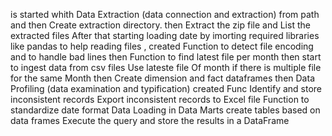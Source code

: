 is started whith  Data Extraction (data connection and extraction) from path
and then Create extraction directory.
then  Extract the zip file
and List the extracted files
After that starting loading date by imorting required libraries like pandas
to help reading files , created Function to detect file encoding
and to  handle bad lines
then  Function to find latest file per month
then start to ingest data from csv files
Use lateste file Of month if there is multiple file for the same Month
then Create dimension and fact dataframes 
then Data Profiling (data examination and typification) 
created Func 
Identify and store inconsistent records
 Export inconsistent records to Excel file
 Function to standardize date format
 Data Loading in Data Marts
create tables based on data frames 
Execute the query and store the results in a DataFrame





